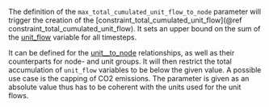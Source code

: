 The definition of the `max_total_cumulated_unit_flow_to_node` parameter will trigger the creation of the [constraint_total_cumulated_unit_flow](@ref constraint_total_cumulated_unit_flow). It sets an upper bound on the sum of the [unit\_flow](@ref) variable for all timesteps.

It can be defined for the [unit__to_node](@ref) relationships, as well as their counterparts for node- and unit groups. It will then restrict the total accumulation of `unit_flow` variables to be below the given value. A possible use case is the capping of CO2 emissions. The parameter is given as an absolute value thus has to be coherent with the units used for the unit flows. 
